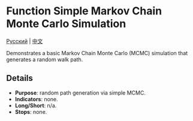 # Function Simple Markov Chain Monte Carlo Simulation
[Русский](README_ru.md) | [中文](README_cn.md)

Demonstrates a basic Markov Chain Monte Carlo (MCMC) simulation that generates a random walk path.

## Details
- **Purpose**: random path generation via simple MCMC.
- **Indicators**: none.
- **Long/Short**: n/a.
- **Stops**: none.
